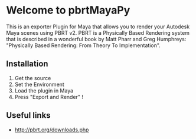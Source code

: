 Welcome to pbrtMayaPy
=============

This is an exporter Plugin for Maya that allows you to render your Autodesk Maya scenes using PBRT v2. PBRT is a Physically Based Rendering system that is described in a wonderful book by Matt Pharr and Greg Humphreys: "Physically Based Rendering: From Theory To Implementation".

Installation
-------------


1. Get the source
2. Set the Environment
3. Load the plugin in Maya
3. Press "Export and Render" !

Useful links
-------------

* http://pbrt.org/downloads.php
